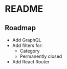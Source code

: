 # README

## Roadmap

- Add GraphQL
- Add filters for:
    - Category
    - Permanently closed
- Add React Router
